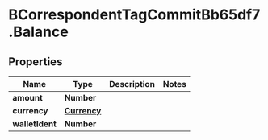 # BCorrespondentTagCommitBb65df7.Balance

## Properties

Name | Type | Description | Notes
------------ | ------------- | ------------- | -------------
**amount** | **Number** |  | 
**currency** | [**Currency**](Currency.md) |  | 
**walletIdent** | **Number** |  | 


